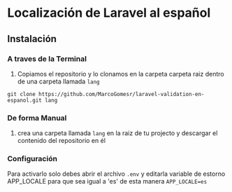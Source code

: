 # Localización de Laravel  al español

## Instalación

### A traves de la Terminal

1. Copiamos el repositorio y lo clonamos en la carpeta carpeta raiz dentro de una carpeta llamada `lang` 



 
``` git clone https://github.com/MarcoGomesr/laravel-validation-en-espanol.git lang ```


### De forma Manual

1. crea una carpeta llamada `lang` en la raiz de tu projecto y descargar el contenido del repositorio en él


### Configuración
Para activarlo solo debes abrir el archivo `.env` y editarla variable de estorno APP_LOCALE para que sea igual a 'es' de esta manera `APP_LOCALE=es`


